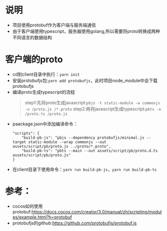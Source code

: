 # 说明
* 项目使用protobuf作为客户端与服务端通信
* 由于客户端使用typescript，服务器使用golang,所以需要将proto转换成两种不同语言的数据结构

# 客户端的proto
* cd到client目录中执行：`yarn init`
* 安装protobufjs包:`yarn add protobufjs`，此时项目node_module中会下载protobufjs
* 编译proto生成typescript的流程
  >step1:先将proto生成javascript:`pbjs -t static-module -w commonjs -o /proto.js /*.proto`
  >step2:再将javascript生成typescript:`pbts -o /proto.ts /proto.js`
* paackage.json中添加编译命令：
    ```
    "scripts": {
        "build-pb-js": "pbjs --dependency protobufjs/minimal.js --target static-module --wrap commonjs --out assets/script/pb/proto.js ../proto/*.proto",
        "build-pb-ts": "pbts --main --out assets/script/pb/proto.d.ts assets/script/pb/proto.js"
    }
    ```
* 在client目录下使用命令：`yarn run build-pb-js`，`yarn run build-pb-ts`

# 参考：
* cocos如何使用protobuf:https://docs.cocos.com/creator/3.0/manual/zh/scripting/modules/example.html?h=protobuf
* protobufjs的github:https://github.com/protobufjs/protobuf.js

